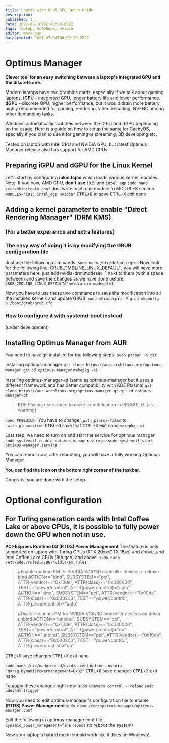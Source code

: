 ```yaml
---
title: Laptop with Dual GPU Setup Guide
description: 
published: 1
date: 2022-06-16T02:45:48.892Z
tags: laptop, notebook, nvidia
editor: markdown
dateCreated: 2021-07-04T00:59:16.282Z
---
```


# Optimus Manager 
**Clever tool for an easy switching between a laptop's integrated GPU and the discrete one.**

Modern laptops have two graphics cards, especially if we talk about gaming laptops.
**iGPU** - integrated GPU, longer battery life and lower performance. 
**dGPU** - discrete GPU, higher performance, but it would drain more battery, highly recommended for gaming, rendering, video encoding, NVENC among other demanding tasks.

Windows automatically switches between the iGPU and dGPU depending on the usage.
Here is a guide on how to setup the same for CachyOS, specially if you plan to use it for gaming or streaming, 3D developing etc.

Tested on laptop with Intel CPU and NVIDIA GPU, but latest Optimus Manager release also has support for AMD CPUs.

## Preparing iGPU and dGPU for the Linux Kernel
Let's start by configuring **mkinitcpio** which loads various kernel modules.
Note: If you have AMD CPU, **don't use** `i915` and `intel_agp`
`sudo nano /etc/mkinitcpio.conf`
Just write each one module to MODULES section.
`MODULES="i915 intel_agp nvidia"`
<kbd>CTRL+O</kbd> to save
<kbd>CTRL+X</kbd> exit nano

## Adding a kernel parameter to enable "Direct Rendering Manager" (DRM KMS)
### (For a better experience and extra features)
### The easy way of doing it is by modifying the GRUB configuration file
Just use the following commands:
`sudo nano /etc/default/grub`
Now look for the following line: GRUB_CMDLINE_LINUX_DEFAULT, you will have more parameters here, just add nvidia-drm.modeset=1 next to them (with a space between) and save the changes as we have done before.
`GRUB_CMDLINE_LINUX_DEFAULT="nvidia-drm.modeset=1`

Now you have to use these two commands to save the modification into all the installed kernels and update GRUB.
`sudo mkinitcpio -P`
`grub-mkconfig -o /boot/grub/grub.cfg`

### How to configure it with systemd-boot instead
(under development)

## Installing Optimus Manager from AUR
You need to have git installed for the following steps.
`sudo pacman -S git`

Installing optimus-manager
`git clone https://aur.archlinux.org/optimus-manager.git`
`cd optimus-manager`
`makepkg -si`

Installing optimus-manager-qt (same as optimus-manager but it uses a different framework and has better compatibility with KDE Plasma)
`git clone https://aur.archlinux.org/optimus-manager-qt.git`
`cd optimus-manager-qt`

> KDE Plasma users need to make a modification in PKGBUILD.
{.is-warning}

`nano PKGBUILD `
You have to change `_with_plasma=false` to `_with_plasma=true`
<kbd>CTRL+O</kbd> save that
<kbd>CTRL+X</kbd> exit nano
`makepkg -si`

Last step, we need to turn on and start the service for optimus manager
`sudo systemctl enable optimus-manager.service`
`sudo systemctl start optimus-manager.service`

You can reboot now, after rebooting, you will have a fully working Optimus Manager.

**You can find the icon on the bottom right corner of the taskbar.**

Congrats! you are done with the setup.

# Optional configuration
## For Turing generation cards with Intel Coffee Lake or above CPUs, it is possible to fully power down the GPU when not in use.
**PCI-Express Runtime D3 (RTD3) Power Management**
The feature is only supported on laptop with Turing GPUs (RTX 20xx/GTX 16xx) and above, and Intel Coffee Lake CPUs (8th gen) and above. 
`sudo nano /etc/udev/rules.d/80-nvidia-pm.rules`

> #Enable runtime PM for NVIDIA VGA/3D controller devices on driver bind
> ACTION=="bind", SUBSYSTEM=="pci", ATTR{vendor}=="0x10de", ATTR{class}=="0x030000", TEST=="power/control", ATTR{power/control}="auto"
> ACTION=="bind", SUBSYSTEM=="pci", ATTR{vendor}=="0x10de", ATTR{class}=="0x030200", TEST=="power/control", ATTR{power/control}="auto"
> 
> #Disable runtime PM for NVIDIA VGA/3D controller devices on driver unbind
> ACTION=="unbind", SUBSYSTEM=="pci", ATTR{vendor}=="0x10de", ATTR{class}=="0x030000", TEST=="power/control", ATTR{power/control}="on"
> ACTION=="unbind", SUBSYSTEM=="pci", ATTR{vendor}=="0x10de", ATTR{class}=="0x030200", TEST=="power/control", ATTR{power/control}="on"

<kbd>CTRL+O</kbd> save changes
<kbd>CTRL+X</kbd> exit nano

`sudo nano /etc/modprobe.d/nvidia.conf`
`options nvidia "NVreg_DynamicPowerManagement=0x02"`
<kbd>CTRL+O</kbd> save changes
<kbd>CTRL+X</kbd> exit nano

To apply these changes right now.
`sudo udevadm control --reload`
`sudo udevadm trigger`

Now you need to edit optimus-manager's configuration file to enable **(RTD3) Power Management**
`sudo nano /etc/optimus-manager/optimus-manager.conf`

Edit the following in optimus-manager.conf file.
`dynamic_power_management=fine`
`reboot` (to reboot the system)

Now your laptop's hybrid mode should work like it does on Windows!.
